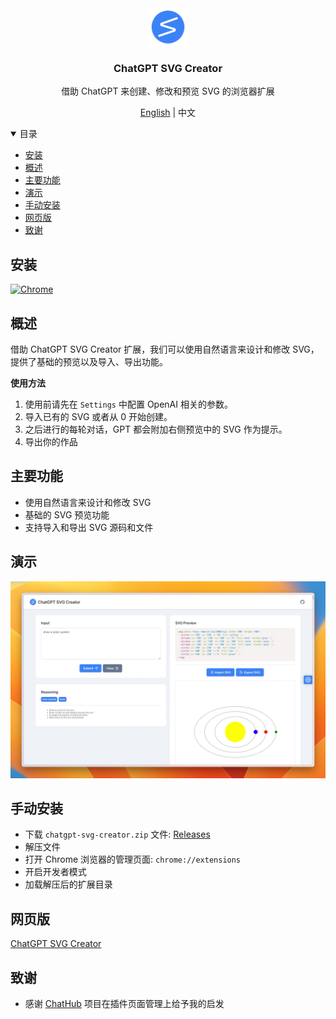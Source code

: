 <div align="center">
  <a href="https://github.com/xieziyu/chatgpt-svg-creator">
    <img src="./src/assets/icon.png" alt="Logo" width="60" height="60">
  </a>
  <h3 align="center">ChatGPT SVG Creator</h3>
  <p align="center">
    借助 ChatGPT 来创建、修改和预览 SVG 的浏览器扩展
  </p>
  <p align="center">
    <a href="./README.md">English</a> | 中文
  </p>
</div>

<details open>
  <summary>目录</summary>
  <ul>
    <li><a href="#安装">安装</a></li>
    <li><a href="#概述">概述</a></li>
    <li><a href="#主要功能">主要功能</a></li>
    <li><a href="#演示">演示</a></li>
    <li><a href="#手动安装">手动安装</a></li>
    <li><a href="#网页版">网页版</a></li>
    <li><a href="#致谢">致谢</a></li>
  </ul>
</details>

## 安装

[![Chrome][Chrome-image]][Chrome-url]

## 概述

借助 ChatGPT SVG Creator 扩展，我们可以使用自然语言来设计和修改 SVG，提供了基础的预览以及导入、导出功能。

**使用方法**

1. 使用前请先在 `Settings` 中配置 OpenAI 相关的参数。
2. 导入已有的 SVG 或者从 0 开始创建。
3. 之后进行的每轮对话，GPT 都会附加右侧预览中的 SVG 作为提示。
4. 导出你的作品

## 主要功能

* 使用自然语言来设计和修改 SVG
* 基础的 SVG 预览功能
* 支持导入和导出 SVG 源码和文件

## 演示

![demo1](./docs/demo-1.png)

## 手动安装

* 下载 `chatgpt-svg-creator.zip` 文件: [Releases](https://github.com/xieziyu/chatgpt-svg-creator/releases)
* 解压文件
* 打开 Chrome 浏览器的管理页面: `chrome://extensions`
* 开启开发者模式
* 加载解压后的扩展目录

## 网页版

[ChatGPT SVG Creator](https://github.com/xieziyu/chatgpt-svg-creator-web)

## 致谢

* 感谢 [ChatHub](https://github.com/chathub-dev/chathub) 项目在插件页面管理上给予我的启发

[Chrome-image]: https://img.shields.io/badge/-Chrome-brightgreen?logo=google-chrome&logoColor=white

[Chrome-url]: https://chrome.google.com/webstore/detail/chatgpt-svg-creator/kgcmhfioeibcfbcchmmhagngnodaepcj?utm_source=website